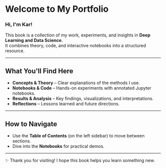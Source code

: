 # Welcome to My Portfolio

### Hi, I'm Kar!

This book is a collection of my work, experiments, and insights in **Deep Learning and Data Science**.  
It combines theory, code, and interactive notebooks into a structured resource.

---

## What You'll Find Here
- **Concepts & Theory** – Clear explanations of the methods I use.  
- **Notebooks & Code** – Hands-on experiments with annotated Jupyter notebooks.  
- **Results & Analysis** – Key findings, visualizations, and interpretations.  
- **Reflections** – Lessons learned and future directions.

---

## How to Navigate
- Use the **Table of Contents** (on the left sidebar) to move between sections.  
- Dive into the **Notebooks** for practical demos.  

---

✨ Thank you for visiting! I hope this book helps you learn something new.  
